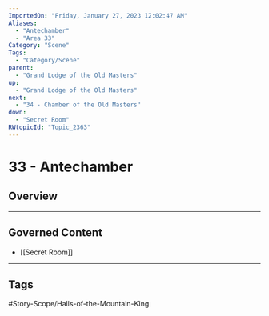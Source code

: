 ```yaml
---
ImportedOn: "Friday, January 27, 2023 12:02:47 AM"
Aliases:
  - "Antechamber"
  - "Area 33"
Category: "Scene"
Tags:
  - "Category/Scene"
parent:
  - "Grand Lodge of the Old Masters"
up:
  - "Grand Lodge of the Old Masters"
next:
  - "34 - Chamber of the Old Masters"
down:
  - "Secret Room"
RWtopicId: "Topic_2363"
---
```

# 33 - Antechamber
## Overview
---
## Governed Content
- [[Secret Room]]


---
## Tags
#Story-Scope/Halls-of-the-Mountain-King


